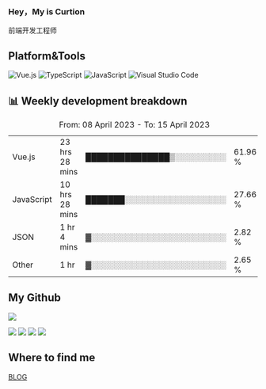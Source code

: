 ### Hey，My is Curtion
前端开发工程师
## Platform&Tools

![Vue.js](https://img.shields.io/badge/-Vue.js-4FC08D?style=flat-square&logo=Vue.js&logoColor=white)
![TypeScript](https://img.shields.io/badge/-TypeScript-007ACC?style=flat-square&logo=typescript&logoColor=white)
![JavaScript](https://img.shields.io/badge/-JavaScript-F7DF1E?style=flat-square&logo=javascript&logoColor=black)
![Visual Studio Code](https://img.shields.io/badge/-VSCode-007ACC?style=flat-square&logo=Visual-Studio-Code&logoColor=white)

## 📊 Weekly development breakdown

<!--START_SECTION:waka-->

<table><caption>From: 08 April 2023 - To: 15 April 2023</caption><tr><td>Vue.js</td><td>23 hrs 28 mins</td><td>███████████████▒░░░░░░░░░</td><td>61.96 %</td></tr><tr><td>JavaScript</td><td>10 hrs 28 mins</td><td>███████░░░░░░░░░░░░░░░░░░</td><td>27.66 %</td></tr><tr><td>JSON</td><td>1 hr 4 mins</td><td>▓░░░░░░░░░░░░░░░░░░░░░░░░</td><td>2.82 %</td></tr><tr><td>Other</td><td>1 hr</td><td>▓░░░░░░░░░░░░░░░░░░░░░░░░</td><td>2.65 %</td></tr></table>

<!--END_SECTION:waka-->

## My Github

![](http://github-profile-summary-cards.vercel.app/api/cards/profile-details?username=curtion&theme=nord_bright)

![](http://github-profile-summary-cards.vercel.app/api/cards/stats?username=curtion&theme=nord_bright)
![](http://github-profile-summary-cards.vercel.app/api/cards/productive-time?username=curtion&theme=nord_bright&utcOffset=8)
![](http://github-profile-summary-cards.vercel.app/api/cards/repos-per-language?username=curtion&theme=nord_bright)
![](http://github-profile-summary-cards.vercel.app/api/cards/most-commit-language?username=curtion&theme=nord_bright)

## Where to find me

[BLOG](https://blog.3gxk.net)
